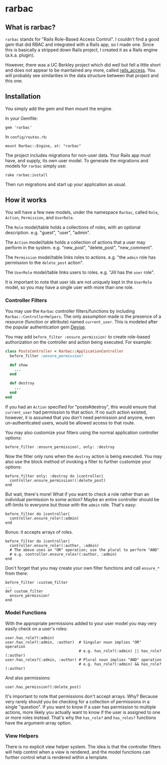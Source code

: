 rarbac
======

## What is rarbac?

`rarbac` stands for "Rails Role-Based Access Control". I couldn't find a good
gem that did RBAC and integrated with a Rails app, so I made one. Since this is
basically a stripped down Rails project, I created it as a Rails engine
(a.k.a. plugin).

However, there was a UC Berkley project which did well but fell a little short
and does not appear to be maintained any more, called
[rails_access](https://github.com/ucberkeley/rails_access). You will probably
see similarities in the data structure between that project and this
one.

## Installation

You simply add the gem and then mount the engine.

In your Gemfile:

    gem 'rarbac'

In `config/routes.rb`:

    mount Rarbac::Engine, at: "rarbac"

The project includes migrations for non-user data. Your Rails app must have, and
supply, its own user model. To generate the migrations and models for `rarbac`
simply use:

    rake rarbac:install

Then run migrations and start up your application as usual.

## How it works

You will have a few new models, under the namespace `Rarbac`, called `Role`,
`Action`, `Permission`, and `UserRole`.

The `Role` model/table holds a collections of roles, with an optional
description. e.g. "guest", "user", "admin".

The `Action` model/table holds a collection of actions that a user may perform
in the system. e.g. "new_post", "delete_post", "new_comment".

The `Permission` model/table links roles to actions. e.g. "the `admin` role has
permission to the `delete_post` action".

The `UserRole` model/table links users to roles. e.g. "Jill has the `user`
role".

It is important to note that user ids are not uniquely kept in the `UserRole`
model, so you may have a single user with more than one role.

### Controller Filters

You may use the `Rarbac` controller filters/functions by including
`Rarbac::ControllerHelpers`. The only assumption made is the presence of a
resource (function or attribute) named `current_user`. This is modeled after the
popular authentication gem [Devise](https://github.com/plataformatec/devise).

You may add `before_filter :ensure_permission!` to create role-based authorization
on the controller and action being executed. For example:

```ruby
class PostsController < Rarbac::ApplicationController
  before_filter :ensure_permission!

  def show
    ...
  end

  def destroy
    ...
  end
end
 ```

If you had an `Action` specified for "posts#destroy", this would ensure that
`current_user` had permission to that action. If no such action existed,
however, it is assumed that you don't need permission and anyone, even
un-authenticated users, would be allowed access to that route.

You may also customize your filters using the normal application controller
options:

    before_filter :ensure_permission!, only: :destroy

Now the filter only runs when the `destroy` action is being executed. You may
also use the block method of invoking a filter to further customize your
options:

    before_filter only: :destroy do |controller|
      controller.ensure_permission!(:delete_post)
    end

But wait, there's more! What if you want to check a role rather than an
individual permission to some action? Maybe an entire controller should be
off-limits to everyone but those with the `admin` role. That's easy:

    before_filter do |controller|
      controller.ensure_role!(:admin)
    end

Bonus: it accepts arrays of roles.

    before_filter do |controller|
      controller.ensure_role!(:author, :admin)
      # The above uses an "OR" operation; use the plural to perform "AND"
      # e.g. controller.ensure_roles!(:author, :admin)
    end

Don't forget that you may create your own filter functions and call `ensure_*`
from there:

    before_filter :custom_filter
    ...
    def custom_filter
      ensure_permission!
    end

### Model Functions

With the appropriate permissions added to your user model you may very easily
check on a user's roles:

    user.has_role?(:admin)
    user.has_role?(:admin, :author)  # Singular noun implies "OR" operation
                                     # e.g. has_role?(:admin) || has_role?(:author)
    user.has_roles?(:admin, :author) # Plural noun implies "AND" operation
                                     # e.g. has_role?(:admin) && has_role?(:author)

And also permissions:

    user.has_permission?(:delete_post)

It's important to note that permissions don't accept arrays. Why? Because very
rarely should you be checking for a collection of permissions in a single
"question". If you want to know if a user has permission to multiple actions,
more likely you actually want to know if the user is assigned to one or more
roles instead. That's why the `has_role?` and `has_roles?` functions have the
argument-array option.

### View Helpers

There is no explicit view helper system. The idea is that the controller filters
will help control when a view is rendered, and the model functions can further
control what is rendered within a template.
